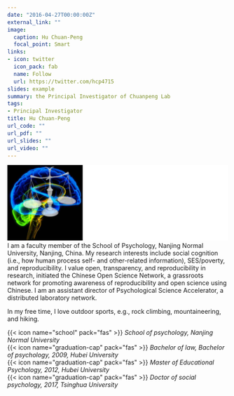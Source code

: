 ```yaml
---
date: "2016-04-27T00:00:00Z"
external_link: ""
image:
  caption: Hu Chuan-Peng
  focal_point: Smart
links:
- icon: twitter
  icon_pack: fab
  name: Follow
  url: https://twitter.com/hcp4715
slides: example
summary: the Principal Investigator of Chuanpeng Lab
tags:
- Principal Investigator
title: Hu Chuan-Peng
url_code: ""
url_pdf: ""
url_slides: ""
url_video: ""
---
```

![](images/hcp1.png)
I am a faculty member of the School of Psychology, Nanjing Normal University, Nanjing, China. My research interests include social cognition (i.e., how human process self- and other-related information), SES/poverty, and reproducibility. I value open, transparency, and reproducibility in research, initiated the Chinese Open Science Network, a grassroots network for promoting awareness of reproducibility and open science using Chinese. I am an assistant director of Psychological Science Accelerator, a distributed laboratory network.  

In my free time, I love outdoor sports, e.g., rock climbing, mountaineering, and hiking.  

{{< icon name="school" pack="fas" >}} _School of psychology, Nanjing Normal University_  
{{< icon name="graduation-cap" pack="fas" >}} _Bachelor of law, Bachelor of psychology, 2009, Hubei University_  
{{< icon name="graduation-cap" pack="fas" >}} _Master of Educational Psychology, 2012, Hubei University_  
{{< icon name="graduation-cap" pack="fas" >}} _Doctor of social psychology, 2017, Tsinghua University_  


